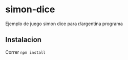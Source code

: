 # simon-dice
Ejemplo de juego simon dice para r/argentina programa

## Instalacion

Correr `npm install`